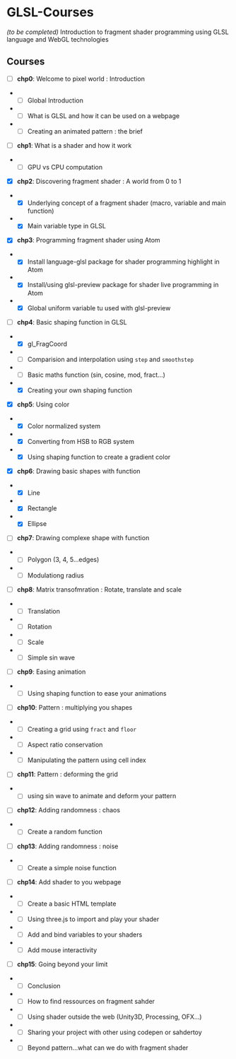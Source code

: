 # GLSL-Courses
*(to be completed)*
Introduction to fragment shader programming using GLSL language and WebGL technologies

## Courses
* [ ] **chp0**: Welcome to pixel world : Introduction
* * [ ] Global Introduction
* * [ ] What is GLSL and how it can be used on a webpage
* * [ ] Creating an animated pattern : the brief
* [ ] **chp1**: What is a shader and how it work
* * [ ] GPU vs CPU computation
* [x] **chp2**: Discovering fragment shader : A world from 0 to 1
* * [x] Underlying concept of a fragment shader (macro, variable and main function)
* * [x] Main variable type in GLSL
* [x] **chp3**: Programming fragment shader using Atom
* * [x] Install language-glsl package for shader programming highlight in Atom
* * [x] Install/using glsl-preview package for shader live programming in Atom
* * [x] Global uniform variable tu used with glsl-preview
* [ ] **chp4**: Basic shaping function in GLSL
* * [x] gl_FragCoord
* * [ ] Comparision and interpolation using ```step``` and ```smoothstep```
* * [ ] Basic maths function (sin, cosine, mod, fract...)
* * [x] Creating your own shaping function
* [X] **chp5**: Using color
* * [X] Color normalized system
* * [X] Converting from HSB to RGB system
* * [x] Using shaping function to create a gradient color
* [X] **chp6**: Drawing basic shapes with function
* * [x] Line
* * [x] Rectangle
* * [x] Ellipse
* [ ] **chp7**: Drawing complexe shape with function
* * [ ] Polygon (3, 4, 5...edges)
* * [ ] Modulationg radius
* [ ] **chp8**: Matrix transofmration : Rotate, translate and scale
* * [ ] Translation
* * [ ] Rotation
* * [ ] Scale
* * [ ] Simple sin wave
* [ ] **chp9**: Easing animation
* * [ ] Using shaping function to ease your animations
* [ ] **chp10**: Pattern : multiplying you shapes
* * [ ] Creating a grid using ```fract``` and ```floor```
* * [ ] Aspect ratio conservation
* * [ ] Manipulating the pattern using cell index
* [ ] **chp11**: Pattern : deforming the grid
* * [ ] using sin wave to animate and deform your pattern
* [ ] **chp12**: Adding randomness : chaos
* * [ ] Create a random function
* [ ] **chp13**: Adding randomness : noise
* * [ ] Create a simple noise function
* [ ] **chp14**: Add shader to you webpage
* * [ ] Create a basic HTML template
* * [ ] Using three.js to import and play your shader
* * [ ] Add and bind variables to your shaders
* * [ ] Add mouse interactivity
* [ ] **chp15**: Going beyond your limit
* * [ ] Conclusion
* * [ ] How to find ressources on fragment sahder
* * [ ] Using shader outside the web (Unity3D, Processing, OFX...)
* * [ ] Sharing your project with other using codepen or sahdertoy
* * [ ] Beyond pattern...what can we do with fragment shader
